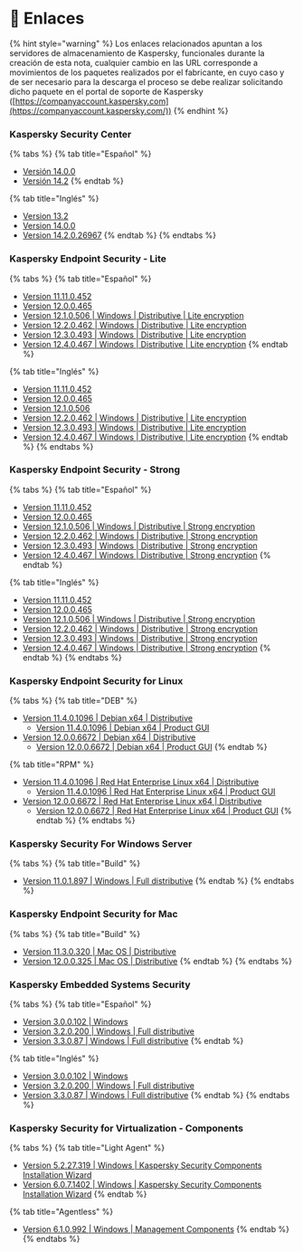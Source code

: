 # 🔗 Enlaces

{% hint style="warning" %}
Los enlaces relacionados apuntan a los servidores de almacenamiento de Kaspersky, funcionales durante la creación de esta nota, cualquier cambio en las URL corresponde a movimientos de los paquetes realizados por el fabricante, en cuyo caso y de ser necesario para la descarga el proceso se debe realizar solicitando dicho paquete en el portal de soporte de Kaspersky ([https://companyaccount.kaspersky.com](https://companyaccount.kaspersky.com/))
{% endhint %}

### Kaspersky Security Center

{% tabs %}
{% tab title="Español" %}
* [Versión 14.0.0](https://aes.s.kaspersky-labs.com/administrationkit/ksc10/14.0.0.10902/spanish-10494078-es-MX/3631353335307c44454c7c31/ksc\_14\_14.0.0.10902\_full\_es-MX.exe)
* [Versión 14.2](https://products.s.kaspersky-labs.com/administrationkit/ksc10/14.2.0.26967/spanish-13201029-es-MX/3730383337377c44454c7c31/ksc\_14\_14.2.0.26967\_full\_es-MX.exe)
{% endtab %}

{% tab title="Inglés" %}
* [Version 13.2](https://aes.s.kaspersky-labs.com/administrationkit/ksc10/13.2.0.1511/english-7861381-en/3439313230357c44454c7c31/ksc\_13\_13.2.0.1511\_full\_en.exe)
* [Version 14.0.0](https://aes.s.kaspersky-labs.com/administrationkit/ksc10/14.0.0.10902/english-20220730\_053231/3630323833307c44454c7c31/ksc\_14\_14.0.0.10902\_full\_en.exe)
* [Version 14.2.0.26967](https://products.s.kaspersky-labs.com/administrationkit/ksc10/14.2.0.26967/english-12842883-en/3730353030327c44454c7c31/ksc\_14\_14.2.0.26967\_full\_en.exe)
{% endtab %}
{% endtabs %}

### Kaspersky Endpoint Security - Lite

{% tabs %}
{% tab title="Español" %}
* [Version 11.11.0.452](https://aes.s.kaspersky-labs.com/endpoints/keswin11/11.11.0.452/spanish-21.8.5.452.0.93.0/3633353037387c44454c7c31/keswin\_11.11.0.452\_es-MX\_aes56.exe)
* [Version 12.0.0.465](https://aes.s.kaspersky-labs.com/endpoints/keswin11/12.0.0.465/spanish-21.9.6.465.0.536.0/3639353831317c44454c7c31/keswin\_12.0.0.465\_es-MX\_aes56.exe)
* [Version 12.1.0.506 | Windows | Distributive | Lite encryption](https://aes.s.kaspersky-labs.com/endpoints/keswin11/12.1.0.506/spanish-21.13.5.506.0.71.0/3732313836377c44454c7c31/keswin\_12.1.0.506\_es-MX\_aes56.exe)
* [Version 12.2.0.462 | Windows | Distributive | Lite encryption](https://aes.s.kaspersky-labs.com/endpoints/keswin11/12.2.0.462/spanish-21.14.5.462.0.231.0/3735383230377c44454c7c31/keswin\_12.2.0.462\_es-MX\_aes56.exe)
* [Version 12.3.0.493 | Windows | Distributive | Lite encryption](https://aes.s.kaspersky-labs.com/endpoints/keswin11/12.3.0.493/spanish-21.15.8.493.0.89.0/3737393330357c44454c7c31/keswin\_12.3.0.493\_es-MX\_aes56.exe)
* [Version 12.4.0.467 | Windows | Distributive | Lite encryption](https://aes.s.kaspersky-labs.com/endpoints/keswin11/12.4.0.467/spanish-21.16.6.467.0.81.0/3830393335367c44454c7c31/keswin\_12.4.0.467\_es-MX\_aes56.exe)
{% endtab %}

{% tab title="Inglés" %}
* [Version 11.11.0.452](https://aes.s.kaspersky-labs.com/endpoints/keswin11/11.11.0.452/english-21.8.5.452.0.27.0/3633353139307c44454c7c31/keswin\_11.11.0.452\_en\_aes56.exe)
* [Version 12.0.0.465](https://aes.s.kaspersky-labs.com/endpoints/keswin11/12.0.0.465/english-21.9.6.465.0.534.0/3639353536387c44454c7c31/keswin\_12.0.0.465\_en\_aes56.exe)&#x20;
* [Version 12.1.0.506](https://aes.s.kaspersky-labs.com/endpoints/keswin11/12.1.0.506/english-21.13.5.506.0.24.0/3732333434317c44454c7c31/keswin\_12.1.0.506\_en\_aes56.exe)
* [Version 12.2.0.462 | Windows | Distributive | Lite encryption](https://aes.s.kaspersky-labs.com/endpoints/keswin11/12.2.0.462/english-21.14.5.462.0.189.0/3735323832357c44454c7c31/keswin\_12.2.0.462\_en\_aes56.exe)
* [Version 12.3.0.493 | Windows | Distributive | Lite encryption](https://aes.s.kaspersky-labs.com/endpoints/keswin11/12.3.0.493/english-21.15.8.493.0.44.0/3737373837337c44454c7c31/keswin\_12.3.0.493\_en\_aes56.exe)
* [Version 12.4.0.467 | Windows | Distributive | Lite encryption](https://aes.s.kaspersky-labs.com/endpoints/keswin11/12.4.0.467/english-21.16.6.467.0.32.0/3830393431347c44454c7c31/keswin\_12.4.0.467\_en\_aes56.exe)
{% endtab %}
{% endtabs %}



### Kaspersky Endpoint Security - Strong

{% tabs %}
{% tab title="Español" %}
* [Version 11.11.0.452](https://aes.s.kaspersky-labs.com/endpoints/keswin11/11.11.0.452/spanish-21.8.5.452.0.93.0/3633353037377c44454c7c31/keswin\_11.11.0.452\_es-MX\_aes256.exe)
* [Version 12.0.0.465](https://aes.s.kaspersky-labs.com/endpoints/keswin11/12.0.0.465/english-21.9.6.465.0.534.0/3639353536377c44454c7c31/keswin\_12.0.0.465\_en\_aes256.exe)
* [Version 12.1.0.506 | Windows | Distributive | Strong encryption](https://aes.s.kaspersky-labs.com/endpoints/keswin11/12.1.0.506/spanish-21.13.5.506.0.71.0/3732313836367c44454c7c31/keswin\_12.1.0.506\_es-MX\_aes256.exe)
* [Version 12.2.0.462 | Windows | Distributive | Strong encryption](https://aes.s.kaspersky-labs.com/endpoints/keswin11/12.2.0.462/spanish-21.14.5.462.0.231.0/3735383230367c44454c7c31/keswin\_12.2.0.462\_es-MX\_aes256.exe)
* [Version 12.3.0.493 | Windows | Distributive | Strong encryption](https://aes.s.kaspersky-labs.com/endpoints/keswin11/12.3.0.493/spanish-21.15.8.493.0.89.0/3737393330347c44454c7c31/keswin\_12.3.0.493\_es-MX\_aes256.exe)
* [Version 12.4.0.467 | Windows | Distributive | Strong encryption](https://aes.s.kaspersky-labs.com/endpoints/keswin11/12.4.0.467/spanish-21.16.6.467.0.81.0/3830393335357c44454c7c31/keswin\_12.4.0.467\_es-MX\_aes256.exe)
{% endtab %}

{% tab title="Inglés" %}
* [Version 11.11.0.452](https://aes.s.kaspersky-labs.com/endpoints/keswin11/11.11.0.452/english-21.8.5.452.0.27.0/3633353138397c44454c7c31/keswin\_11.11.0.452\_en\_aes256.exe)
* [Version 12.0.0.465](https://aes.s.kaspersky-labs.com/endpoints/keswin11/12.0.0.465/english-21.9.6.465.0.534.0/3639353536377c44454c7c31/keswin\_12.0.0.465\_en\_aes256.exe)
* [Version 12.1.0.506 | Windows | Distributive | Strong encryption](https://aes.s.kaspersky-labs.com/endpoints/keswin11/12.1.0.506/english-21.13.5.506.0.24.0/3732333434307c44454c7c31/keswin\_12.1.0.506\_en\_aes256.exe)
* [Version 12.2.0.462 | Windows | Distributive | Strong encryption](https://aes.s.kaspersky-labs.com/endpoints/keswin11/12.2.0.462/english-21.14.5.462.0.189.0/3735323832347c44454c7c31/keswin\_12.2.0.462\_en\_aes256.exe)
* [Version 12.3.0.493 | Windows | Distributive | Strong encryption](https://aes.s.kaspersky-labs.com/endpoints/keswin11/12.3.0.493/english-21.15.8.493.0.44.0/3737373837327c44454c7c31/keswin\_12.3.0.493\_en\_aes256.exe)
* [Version 12.4.0.467 | Windows | Distributive | Strong encryption](https://aes.s.kaspersky-labs.com/endpoints/keswin11/12.4.0.467/english-21.16.6.467.0.32.0/3830393431337c44454c7c31/keswin\_12.4.0.467\_en\_aes256.exe)
{% endtab %}
{% endtabs %}

### **Kaspersky Endpoint Security for Linux**

{% tabs %}
{% tab title="DEB" %}
* [Version 11.4.0.1096 | Debian x64 | Distributive](https://products.s.kaspersky-labs.com/endpoints/keslinux10/11.4.0.1096/multilanguage-11.4.0.1096/3732393738307c44454c7c31/kesl\_11.4.0-1096\_amd64.deb)
  * [Version 11.4.0.1096 | Debian x64 | Product GUI](https://products.s.kaspersky-labs.com/endpoints/keslinux10/11.4.0.1096/multilanguage-11.4.0.1096/3732393737377c44454c7c31/kesl-gui\_11.4.0-1096\_amd64.deb)
* [Version 12.0.0.6672 | Debian x64 | Distributive](https://products.s.kaspersky-labs.com/endpoints/keslinux10/12.0.0.6672/multilanguage-12.0.0.6672/3739343634317c44454c7c31/kesl\_12.0.0-6672\_amd64.deb)
  * [Version 12.0.0.6672 | Debian x64 | Product GUI](https://products.s.kaspersky-labs.com/endpoints/keslinux10/12.0.0.6672/multilanguage-12.0.0.6672/3739343633387c44454c7c31/kesl-gui\_12.0.0-6672\_amd64.deb)
{% endtab %}

{% tab title="RPM" %}
* [Version 11.4.0.1096 | Red Hat Enterprise Linux x64 | Distributive](https://products.s.kaspersky-labs.com/endpoints/keslinux10/11.4.0.1096/multilanguage-11.4.0.1096/3732393737337c44454c7c31/kesl-11.4.0-1096.x86\_64.rpm)
  * [Version 11.4.0.1096 | Red Hat Enterprise Linux x64 | Product GUI](https://products.s.kaspersky-labs.com/endpoints/keslinux10/11.4.0.1096/multilanguage-11.4.0.1096/3732393737367c44454c7c31/kesl-gui-11.4.0-1096.x86\_64.rpm)
* [Version 12.0.0.6672 | Red Hat Enterprise Linux x64 | Distributive](https://products.s.kaspersky-labs.com/endpoints/keslinux10/12.0.0.6672/multilanguage-12.0.0.6672/3739343633347c44454c7c31/kesl-12.0.0-6672.x86\_64.rpm)
  * [Version 12.0.0.6672 | Red Hat Enterprise Linux x64 | Product GUI](https://products.s.kaspersky-labs.com/endpoints/keslinux10/12.0.0.6672/multilanguage-12.0.0.6672/3739343633377c44454c7c31/kesl-gui-12.0.0-6672.x86\_64.rpm)
{% endtab %}
{% endtabs %}

### Kaspersky Security For Windows Server

{% tabs %}
{% tab title="Build" %}
* [Version 11.0.1.897 | Windows | Full distributive](https://products.s.kaspersky-labs.com/file\_servers/kswinserver10/11.0.1.897/english-INT-0.1.0/3436323737387c44454c7c31/ksws\_11.0.1.897\_en.zip)
{% endtab %}
{% endtabs %}

### Kaspersky Endpoint Security for Mac

{% tabs %}
{% tab title="Build" %}
* [Version 11.3.0.320 | Mac OS | Distributive](https://products.s.kaspersky-labs.com/workstations/kesmac10/11.3.0.320/multilanguage-20230314.2024.0/3730373433327c44454c7c31/kesmac11.3.0.320.zip)
* [Version 12.0.0.325 | Mac OS | Distributive](https://products.s.kaspersky-labs.com/workstations/kesmac10/12.0.0.325/multilanguage-20231129.0032.0/3739333930307c44454c7c31/kesmac12.0.0.325.zip)
{% endtab %}
{% endtabs %}

### Kaspersky Embedded Systems Security

{% tabs %}
{% tab title="Español" %}
* [Version 3.0.0.102 | Windows](https://products.s.kaspersky-labs.com/workstations/kess2.0/3.0.0.102/spanish-MX-20200805\_000003/3336353332387c44454c7c31/kess\_3.0.0.102\_es-mx.exe)
* [Version 3.2.0.200 | Windows | Full distributive](https://products.s.kaspersky-labs.com/workstations/kess2.0/3.2.0.200/spanish-0.1.0/3639353439377c44454c7c31/kess\_3.2.0.200\_es-mx.zip)
* [Version 3.3.0.87 | Windows | Full distributive](https://products.s.kaspersky-labs.com/workstations/kess2.0/3.2.0.200/spanish-0.1.0/3639353439377c44454c7c31/kess\_3.2.0.200\_es-mx.zip)
{% endtab %}

{% tab title="Inglés" %}
* [Version 3.0.0.102 | Windows](https://products.s.kaspersky-labs.com/workstations/kess2.0/3.0.0.102/english-US-20200422\_081440/3331353630397c44454c7c31/kess\_3.0.0.102\_en.exe)
* [Version 3.2.0.200 | Windows | Full distributive](https://products.s.kaspersky-labs.com/workstations/kess2.0/3.2.0.200/english-0.1.0/3635313638377c44454c7c31/kess\_3.2.0.200\_en.zip)
* [Version 3.3.0.87 | Windows | Full distributive](https://products.s.kaspersky-labs.com/workstations/kess2.0/3.3.0.87/english-0.1.0/3739303631307c44454c7c31/kess\_win\_3.3.0.87\_en.zip)
{% endtab %}
{% endtabs %}

### Kaspersky Security for Virtualization - Components

{% tabs %}
{% tab title="Light Agent" %}
* [Version 5.2.27.319 | Windows | Kaspersky Security Components Installation Wizard](https://products.s.kaspersky-labs.com/administrationkit/ksvla/5.2.27.319/multilanguage-5.2.27%20\(5.2.1%20-%20Tionix\)/3538343135347c44454c7c31/ksvla-components\_5.2.1.3741\_mlg.exe)
* [Version 6.0.7.1402 | Windows | Kaspersky Security Components Installation Wizard](https://products.s.kaspersky-labs.com/administrationkit/ksvla/6.0.7.1402/multilanguage-6.0.7/3739353333337c44454c7c31/ksvla-components\_6.0.7.4082\_mlg.exe)
{% endtab %}

{% tab title="Agentless" %}
* [Version 6.1.0.992 | Windows | Management Components](https://products.s.kaspersky-labs.com/administrationkit/ksv5.0\_agentless/6.1.0.992/multilanguage-6.1.0.992/3437383534317c44454c7c31/ksv-components\_6.1.0.415\_mlg.exe)
{% endtab %}
{% endtabs %}
